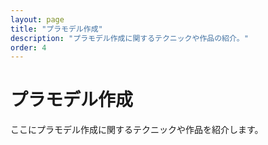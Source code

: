 ```yaml
---
layout: page
title: "プラモデル作成"
description: "プラモデル作成に関するテクニックや作品の紹介。"
order: 4
---
```


# プラモデル作成

ここにプラモデル作成に関するテクニックや作品を紹介します。
